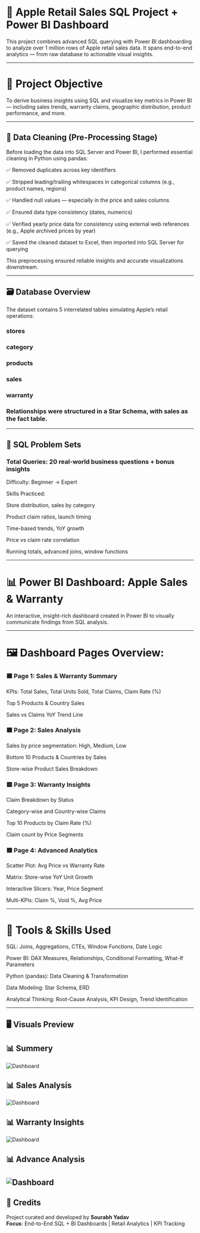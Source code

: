 # 🍏 Apple Retail Sales SQL Project + Power BI Dashboard
This project combines advanced SQL querying with Power BI dashboarding to analyze over 1 million rows of Apple retail sales data. It spans end-to-end analytics — from raw database to actionable visual insights.

---

# 🧠 Project Objective
To derive business insights using SQL and visualize key metrics in Power BI — including sales trends, warranty claims, geographic distribution, product performance, and more.

---

## 🧹 Data Cleaning (Pre-Processing Stage)
Before loading the data into SQL Server and Power BI, I performed essential cleaning in Python using pandas:

✅ Removed duplicates across key identifiers

✅ Stripped leading/trailing whitespaces in categorical columns (e.g., product names, regions)

✅ Handled null values — especially in the price and sales columns

✅ Ensured data type consistency (dates, numerics)

✅ Verified yearly price data for consistency using external web references (e.g., Apple archived prices by year)

✅ Saved the cleaned dataset to Excel, then imported into SQL Server for querying

This preprocessing ensured reliable insights and accurate visualizations downstream.

---

## 🗃️ Database Overview
The dataset contains 5 interrelated tables simulating Apple’s retail operations:

### stores

### category

### products

### sales

### warranty

### Relationships were structured in a Star Schema, with sales as the fact table.

---

## 🧪 SQL Problem Sets
### Total Queries: 20 real-world business questions + bonus insights

Difficulty: Beginner → Expert

Skills Practiced:

Store distribution, sales by category

Product claim ratios, launch timing

Time-based trends, YoY growth

Price vs claim rate correlation

Running totals, advanced joins, window functions

---

# 📊 Power BI Dashboard: Apple Sales & Warranty
An interactive, insight-rich dashboard created in Power BI to visually communicate findings from SQL analysis.

---

# 🖼️ Dashboard Pages Overview:
### 🟦 Page 1: Sales & Warranty Summary
KPIs: Total Sales, Total Units Sold, Total Claims, Claim Rate (%)

Top 5 Products & Country Sales

Sales vs Claims YoY Trend Line

### 🟩 Page 2: Sales Analysis
Sales by price segmentation: High, Medium, Low

Bottom 10 Products & Countries by Sales

Store-wise Product Sales Breakdown

### 🟨 Page 3: Warranty Insights
Claim Breakdown by Status

Category-wise and Country-wise Claims

Top 10 Products by Claim Rate (%)

Claim count by Price Segments

### 🟥 Page 4: Advanced Analytics
Scatter Plot: Avg Price vs Warranty Rate

Matrix: Store-wise YoY Unit Growth

Interactive Slicers: Year, Price Segment

Multi-KPIs: Claim %, Void %, Avg Price

---

# 🔧 Tools & Skills Used
SQL: Joins, Aggregations, CTEs, Window Functions, Date Logic

Power BI: DAX Measures, Relationships, Conditional Formatting, What-If Parameters

Python (pandas): Data Cleaning & Transformation

Data Modeling: Star Schema, ERD

Analytical Thinking: Root-Cause Analysis, KPI Design, Trend Identification

---

## 🖥️ Visuals Preview

## 📊 Summery

![Dashboard](https://github.com/sourabh0020/Apple-Retail-Sales-/blob/main/Snapshot%20of%20Summary.png)

## 📊 Sales Analysis

![Dashboard](https://github.com/sourabh0020/Apple-Retail-Sales-/blob/main/Snapshot%20of%20Sales%20Analysis.png)

## 📊 Warranty Insights

![Dashboard](https://github.com/sourabh0020/Apple-Retail-Sales-/blob/main/Snapshot%20of%20warranty%20Insights.png)

## 📊 Advance Analysis

![Dashboard](https://github.com/sourabh0020/Apple-Retail-Sales-/blob/main/Snapshot%20of%20Advance%20Analysis.png)
---

## 🙌 Credits

Project curated and developed by **Sourabh Yadav**  
**Focus**: End-to-End SQL + BI Dashboards | Retail Analytics | KPI Tracking
